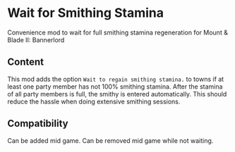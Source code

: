 # Wait for Smithing Stamina
Convenience mod to wait for full smithing stamina regeneration for Mount &amp; Blade II: Bannerlord

## Content
This mod adds the option `Wait to regain smithing stamina.` to towns if at least one party member has not 100% smithing stamina. After the stamina of all party  members is full, the smithy is entered automatically. This should reduce the hassle when doing extensive smithing sessions.

## Compatibility
Can be added mid game. Can be removed mid game while not waiting.

